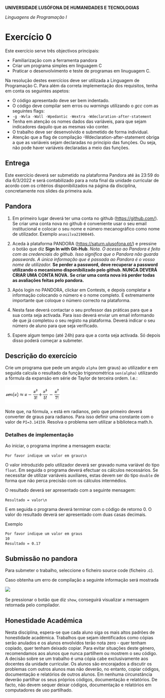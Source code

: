 **UNIVERSIDADE LUSÓFONA DE HUMANIDADES E TECNOLOGIAS**

*Linguagens de Programação I*

# Exercício 0

Este exercício serve três objectivos principais:
- Familiarização com a ferramenta pandora
- Criar um programa simples em linguagem C
- Praticar o desenvolvimento e teste de programas em linuguagem C.

Na resolução destes exercícios deve ser utilizada a Linguagem de Programação C. Para além da correta implementação dos requisitos, tenha em conta os seguintes aspetos:
- O código apresentado deve ser bem indentado. 
- O código deve compilar sem erros ou *warnings* utilizando o *gcc* com as seguintes flags:
- `-g -Wvla -Wall -Wpedantic -Wextra -Wdeclaration-after-statement`
- Tenha em atenção os nomes dados das variáveis, para que sejam indicadores daquilo que as mesmas vão conter.
- O trabalho deve ser desenvolvido e submetido de forma individual.
- Atenção que a flag de compilação -Wdeclaration-after-statement obriga a que as variáveis sejam declaradas no principio das funções. Ou seja, não pode haver variáveis declaradas a meio das funções.

## Entrega

Este exercício deverá ser submetido na plataforma Pandora até às 23:59 do dia 6/3/2022 e será contabilizado para a nota final da unidade curricular de acordo com os critérios disponibilizados na página da disciplina, concretamente nos slides da primeira aula.

## Pandora

1. Em primeiro lugar deverá ter uma conta no github (https://github.com/). Se criar uma conta nova no github é conveniente usar o seu email institucional e colocar o seu nome e número mecanográfico como nome de utilizador. Exemplo ```anasilva21908445```.
2.	Aceda à plataforma PANDORA (https://saturn.ulusofona.pt/) e pressine o botão que diz **Sign In with Git-Hub**.
    *Nota. O acesso ao Pandora é feito com as credenciais do github. Isso significa que o Pandora não guarda passwords. A única informação que é passada ao Pandora é o vosso nome de utilizador.*
**Se perder a password, deve recuperar a password utilizando o mecanismo disponibilizado pelo github. NUNCA DEVERÁ CRIAR UMA CONTA NOVA.**
**Se criar uma conta nova irá perder todas as avaliações feitas pelo pandora.**

3.	Após login no PANDORA, clickar em Contests, e depois completar a informação colocando o número e o nome completo. É extremamente importante que coloque o número correcto na plataforma.

4.	Nesta fase deverá contactar o seu professor das práticas para que a sua conta seja activada. Para isso deverá enviar um email informando de que já completou o seu registo na plataforma. Deverá indicar o seu número de aluno para que seja verificado.

5. Espere algum tempo (até 24h) para que a conta seja activada. Só depois disso poderá começar a submeter.

## Descrição do exercício

Crie um programa que pede um angulo `alpha` (em graus) ao utilizador e em seguida calcula o resultado da função trigonométrica `sen(alpha)` utilizando a fórmula da expansão em série de Taylor de terceira ordem. I.e.:

![](taylor.png)

Note que, na fórmula, `x` está em radianos, pelo que primeiro deverá converter de graus para radianos. Para isso definir uma constante com o valor de `PI=3.14159`. Resolva o problema sem utilizar a biblioteca math.h. 

### Detalhes de implementação
Ao iniciar, o programa imprime a mensagem exacta:

```Por favor indique um valor em graus\n```

O valor introduzido pelo utilizador deverá ser gravado numa variável do tipo `float`. Em seguida o programa deverá efectuar os cálculos necessários. Se necessitar de utilizar variáveis auxiliares, estas devem ser do tipo `double` de forma que não perca precisão com os cálculos intermédios.

O resultado deverá ser apresentado com a seguinte mensagem:

```Resultado = valor\n```

E em seguida o programa deverá terminar com o código de retorno 0.
O valor do resultado deverá ser apresentado com duas casas decimais.

Exemplo
```
Por favor indique um valor em graus
10
Resultado = 0.17
```


## Submissão no pandora

Para submeter o trabalho, seleccione o ficheiro source code (ficheiro .c).

Caso obtenha um erro de compilação a seguinte informação será mostrada

![](compilation_fail.png)


Se pressionar o botão que diz `show`, conseguirá visualizar a mensagem retornada pelo compilador.

## Honestidade Académica

Nesta disciplina, espera-se que cada aluno siga os mais altos padrões de honestidade académica. Trabalhos que sejam identificados como cópias serão anulados e os alunos envolvidos terão nota zero - quer tenham copiado, quer tenham deixado copiar.
Para evitar situações deste género, recomendamos aos alunos que nunca partilhem ou mostrem o seu código.
A decisão sobre se um trabalho é uma cópia cabe exclusivamente aos docentes da unidade curricular.
Os alunos são encorajados a discutir os problemas com outros alunos mas não deverão, no entanto, copiar códigos, documentação e relatórios de outros alunos. Em nenhuma circunstância deverão partilhar os seus próprios códigos, documentação e relatórios. De facto, não devem sequer deixar códigos, documentação e relatórios em computadores de uso partilhado.








